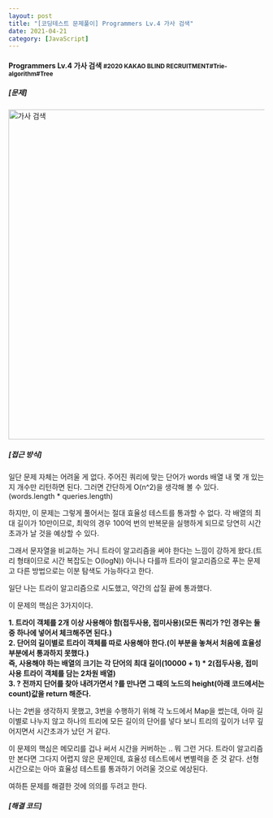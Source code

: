 ```yaml
---
layout: post
title: "[코딩테스트 문제풀이] Programmers Lv.4 가사 검색"
date: 2021-04-21
category: [JavaScript]
---
```


<h4>Programmers Lv.4 가사 검색 <small>#2020 KAKAO BLIND RECRUITMENT#Trie-algorithm#Tree</small></h4>

<h5>[문제]</h5>

<img width="650" alt="가사 검색" src="https://user-images.githubusercontent.com/49034615/115563299-59f5d300-a2f2-11eb-8b24-5d560a8704ae.png">

<h5>[접근 방식]</h5>
일단 문제 자체는 어려울 게 없다. 주어진 쿼리에 맞는 단어가 words 배열 내 몇 개 있는지 개수만 리턴하면 된다. 그러면 간단하게 O(n^2)을 생각해 볼 수 있다. (words.length * queries.length)

하지만, 이 문제는 그렇게 풀어서는 절대 효율성 테스트를 통과할 수 없다. 각 배열의 최대 길이가 10만이므로, 최악의 경우 100억 번의 반복문을 실행하게 되므로 당연히 시간초과가 날 것을 예상할 수 있다.

그래서 문자열을 비교하는 거니 트라이 알고리즘을 써야 한다는 느낌이 강하게 왔다.(트리 형태이므로 시간 복잡도는 O(logN)) 아니나 다를까 트라이 알고리즘으로 푸는 문제고 다른 방법으로는 이분 탐색도 가능하다고 한다.

일단 나는 트라이 알고리즘으로 시도했고, 약간의 삽질 끝에 통과했다.

이 문제의 핵심은 3가지이다.

<b>1. 트라이 객체를 2개 이상 사용해야 함(접두사용, 접미사용)(모든 쿼리가 ?인 경우는 둘 중 하나에 넣어서 체크해주면 된다.)</b><br>
<b>2. 단어의 길이별로 트라이 객체를 따로 사용해야 한다.(이 부분을 놓쳐서 처음에 효율성 부분에서 통과하지 못했다.) <br> 즉, 사용해야 하는 배열의 크기는 각 단어의 최대 길이(10000 + 1) * 2(접두사용, 접미사용 트라이 객체를 담는 2차원 배열)</b><br>
<b>3. ? 전까지 단어를 찾아 내려가면서 ?를 만나면 그 때의 노드의 height(아래 코드에서는 count)값을 return 해준다.</b>

나는 2번을 생각하지 못했고, 3번을 수행하기 위해 각 노드에서 Map을 썼는데, 아마 길이별로 나누지 않고 하나의 트리에 모든 길이의 단어를 넣다 보니 트리의 깊이가 너무 깊어지면서 시간초과가 났던 거 같다.

이 문제의 핵심은 메모리를 겁나 써서 시간을 커버하는 .. 뭐 그런 거다. 트라이 알고리즘만 본다면 그다지 어렵지 않은 문제인데, 효율성 테스트에서 변별력을 준 것 같다. 선형 시간으로는 아마 효율성 테스트를 통과하기 
어려울 것으로 에상된다.

여하튼 문제를 해결한 것에 의의를 두려고 한다. 

<h5>[해결 코드]</h5>
<script src="https://gist.github.com/SUPINKIM/1bd6fd708afc417ff12c85540ce81ad3.js"></script>
